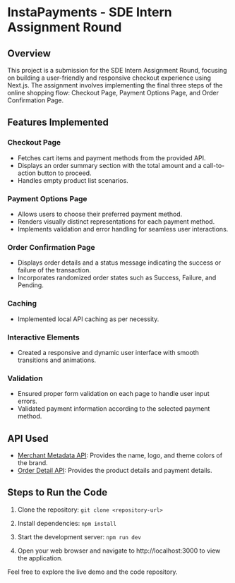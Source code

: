 # InstaPayments - SDE Intern Assignment Round

## Overview
This project is a submission for the SDE Intern Assignment Round, focusing on building a user-friendly and responsive checkout experience using Next.js. The assignment involves implementing the final three steps of the online shopping flow: Checkout Page, Payment Options Page, and Order Confirmation Page.

## Features Implemented

### Checkout Page
- Fetches cart items and payment methods from the provided API.
- Displays an order summary section with the total amount and a call-to-action button to proceed.
- Handles empty product list scenarios.

### Payment Options Page
- Allows users to choose their preferred payment method.
- Renders visually distinct representations for each payment method.
- Implements validation and error handling for seamless user interactions.

### Order Confirmation Page
- Displays order details and a status message indicating the success or failure of the transaction.
- Incorporates randomized order states such as Success, Failure, and Pending.

### Caching
- Implemented local API caching as per necessity.

### Interactive Elements
- Created a responsive and dynamic user interface with smooth transitions and animations.

### Validation
- Ensured proper form validation on each page to handle user input errors.
- Validated payment information according to the selected payment method.


## API Used
- [Merchant Metadata API](https://groww-intern-assignment.vercel.app/v1/api/merchant-metadata): Provides the name, logo, and theme colors of the brand.
- [Order Detail API](https://groww-intern-assignment.vercel.app/v1/api/order-details): Provides the product details and payment details.


## Steps to Run the Code
1. Clone the repository:
```git clone <repository-url>```

2. Install dependencies:
```npm install```

3. Start the development server:
```npm run dev```

4. Open your web browser and navigate to http://localhost:3000 to view the application.

Feel free to explore the live demo and the code repository.


